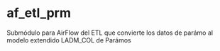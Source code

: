 # af_etl_prm
Submódulo para AirFlow del ETL que convierte los datos de parámo al modelo extendido LADM_COL de Parámos
